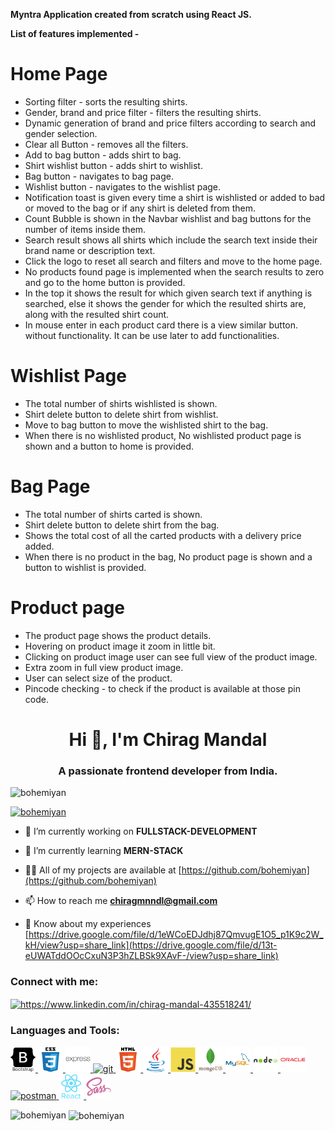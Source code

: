 

**Myntra Application created from scratch using React JS.**

**List of features implemented -**

# Home Page
* Sorting filter - sorts the resulting shirts.
* Gender, brand and price filter - filters the resulting shirts.
* Dynamic generation of brand and price filters according to search and gender selection.
* Clear all Button - removes all the filters.
* Add to bag button - adds shirt to bag.
* Shirt wishlist button - adds shirt to wishlist.
* Bag button - navigates to bag page.
* Wishlist button - navigates to the wishlist page.
* Notification toast is given every time a shirt is wishlisted or added to bad or moved to the bag or if any shirt is deleted from them.
* Count Bubble is shown in the Navbar wishlist and bag buttons for the number of items inside them.
* Search result shows all shirts which include the search text inside their brand name or description text.
* Click the logo to reset all search and filters and move to the home page.
* No products found page is implemented when the search results to zero and go to the home button is provided.
* In the top it shows the result for which given search text if anything is searched, else it shows the gender for which the resulted shirts are, along with the resulted shirt count.
* In mouse enter in each product card there is a view similar button. without functionality. It can be use later to add functionalities. 

# Wishlist Page
* The total number of shirts wishlisted is shown.
* Shirt delete button to delete shirt from wishlist.
* Move to bag button to move the wishlisted shirt to the bag.
* When there is no wishlisted product, No wishlisted product page is shown and a button to home is provided.

# Bag Page
* The total number of shirts carted is shown.
* Shirt delete button to delete shirt from the bag.
* Shows the total cost of all the carted products with a delivery price added.
* When there is no product in the bag, No product page is shown and a button to wishlist is provided.

# Product page
* The product page shows the product details.
* Hovering on product image it zoom in little bit.
* Clicking on product image user can see full view of the product image.
* Extra zoom in full view product image.
* User can select size of the product. 
* Pincode checking - to check if the product is available at those pin code.


<h1 align="center">Hi 👋, I'm Chirag Mandal</h1>
<h3 align="center">A passionate frontend developer from India.</h3>

<p align="left"> <img src="https://komarev.com/ghpvc/?username=bohemiyan&label=Profile%20views&color=0e75b6&style=flat" alt="bohemiyan" /> </p>

<p align="left"> <a href="https://github.com/ryo-ma/github-profile-trophy"><img src="https://github-profile-trophy.vercel.app/?username=bohemiyan" alt="bohemiyan" /></a> </p>

- 🔭 I’m currently working on **FULLSTACK-DEVELOPMENT**

- 🌱 I’m currently learning **MERN-STACK**

- 👨‍💻 All of my projects are available at [https://github.com/bohemiyan](https://github.com/bohemiyan)

- 📫 How to reach me **chiragmnndl@gmail.com**

- 📄 Know about my experiences [https://drive.google.com/file/d/1eWCoEDJdhj87QmvugE1O5_p1K9c2W_kH/view?usp=share_link](https://drive.google.com/file/d/13t-eUWATddOOcCxuN3P3hZLBSk9XAvF-/view?usp=share_link)

<h3 align="left">Connect with me:</h3>
<p align="left">
<a href="https://linkedin.com/in/https://www.linkedin.com/in/chirag-mandal-435518241/" target="blank"><img align="center" src="https://raw.githubusercontent.com/rahuldkjain/github-profile-readme-generator/master/src/images/icons/Social/linked-in-alt.svg" alt="https://www.linkedin.com/in/chirag-mandal-435518241/" height="30" width="40" /></a>
</p>

<h3 align="left">Languages and Tools:</h3>
<p align="left"> <a href="https://getbootstrap.com" target="_blank" rel="noreferrer"> <img src="https://raw.githubusercontent.com/devicons/devicon/master/icons/bootstrap/bootstrap-plain-wordmark.svg" alt="bootstrap" width="40" height="40"/> </a> <a href="https://www.w3schools.com/css/" target="_blank" rel="noreferrer"> <img src="https://raw.githubusercontent.com/devicons/devicon/master/icons/css3/css3-original-wordmark.svg" alt="css3" width="40" height="40"/> </a> <a href="https://expressjs.com" target="_blank" rel="noreferrer"> <img src="https://raw.githubusercontent.com/devicons/devicon/master/icons/express/express-original-wordmark.svg" alt="express" width="40" height="40"/> </a> <a href="https://git-scm.com/" target="_blank" rel="noreferrer"> <img src="https://www.vectorlogo.zone/logos/git-scm/git-scm-icon.svg" alt="git" width="40" height="40"/> </a> <a href="https://www.w3.org/html/" target="_blank" rel="noreferrer"> <img src="https://raw.githubusercontent.com/devicons/devicon/master/icons/html5/html5-original-wordmark.svg" alt="html5" width="40" height="40"/> </a> <a href="https://www.java.com" target="_blank" rel="noreferrer"> <img src="https://raw.githubusercontent.com/devicons/devicon/master/icons/java/java-original.svg" alt="java" width="40" height="40"/> </a> <a href="https://developer.mozilla.org/en-US/docs/Web/JavaScript" target="_blank" rel="noreferrer"> <img src="https://raw.githubusercontent.com/devicons/devicon/master/icons/javascript/javascript-original.svg" alt="javascript" width="40" height="40"/> </a> <a href="https://www.mongodb.com/" target="_blank" rel="noreferrer"> <img src="https://raw.githubusercontent.com/devicons/devicon/master/icons/mongodb/mongodb-original-wordmark.svg" alt="mongodb" width="40" height="40"/> </a> <a href="https://www.mysql.com/" target="_blank" rel="noreferrer"> <img src="https://raw.githubusercontent.com/devicons/devicon/master/icons/mysql/mysql-original-wordmark.svg" alt="mysql" width="40" height="40"/> </a> <a href="https://nodejs.org" target="_blank" rel="noreferrer"> <img src="https://raw.githubusercontent.com/devicons/devicon/master/icons/nodejs/nodejs-original-wordmark.svg" alt="nodejs" width="40" height="40"/> </a> <a href="https://www.oracle.com/" target="_blank" rel="noreferrer"> <img src="https://raw.githubusercontent.com/devicons/devicon/master/icons/oracle/oracle-original.svg" alt="oracle" width="40" height="40"/> </a> <a href="https://postman.com" target="_blank" rel="noreferrer"> <img src="https://www.vectorlogo.zone/logos/getpostman/getpostman-icon.svg" alt="postman" width="40" height="40"/> </a> <a href="https://reactjs.org/" target="_blank" rel="noreferrer"> <img src="https://raw.githubusercontent.com/devicons/devicon/master/icons/react/react-original-wordmark.svg" alt="react" width="40" height="40"/> </a> <a href="https://sass-lang.com" target="_blank" rel="noreferrer"> <img src="https://raw.githubusercontent.com/devicons/devicon/master/icons/sass/sass-original.svg" alt="sass" width="40" height="40"/> </a> </p>

<p><img align="left" src="https://github-readme-stats.vercel.app/api/top-langs?username=bohemiyan&show_icons=true&locale=en&layout=compact" alt="bohemiyan" /></p>

<p>&nbsp;<img align="center" src="https://github-readme-stats.vercel.app/api?username=bohemiyan&show_icons=true&locale=en" alt="bohemiyan" /></p>

